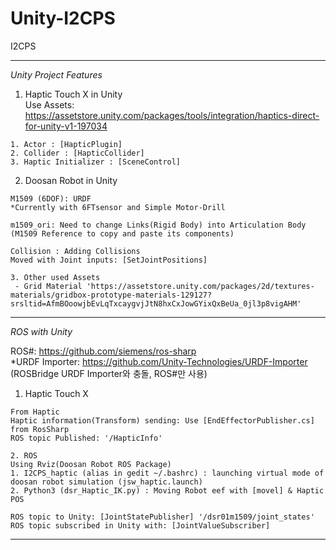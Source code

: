 # Unity-I2CPS
I2CPS 

--------------------------
*Unity Project Features*

1. Haptic Touch X in Unity    
Use Assets: https://assetstore.unity.com/packages/tools/integration/haptics-direct-for-unity-v1-197034
```
1. Actor : [HapticPlugin]
2. Collider : [HapticCollider]
3. Haptic Initializer : [SceneControl]
```

2. Doosan Robot in Unity
```
M1509 (6DOF): URDF
*Currently with 6FTsensor and Simple Motor-Drill

m1509_ori: Need to change Links(Rigid Body) into Articulation Body (M1509 Reference to copy and paste its components)

Collision : Adding Collisions
Moved with Joint inputs: [SetJointPositions]

3. Other used Assets
 - Grid Material 'https://assetstore.unity.com/packages/2d/textures-materials/gridbox-prototype-materials-129127?srsltid=AfmBOoowjbEvLqTxcaygvjJtN8hxCxJowGYixQxBeUa_0jl3p8vigAHM'

```


--------------------------
*ROS with Unity*

ROS#: https://github.com/siemens/ros-sharp   
*URDF Importer: https://github.com/Unity-Technologies/URDF-Importer (ROSBridge URDF Importer와 충돌, ROS#만 사용)   

1. Haptic Touch X
```
From Haptic
Haptic information(Transform) sending: Use [EndEffectorPublisher.cs] from RosSharp
ROS topic Published: '/HapticInfo'

```

```
2. ROS
Using Rviz(Doosan Robot ROS Package)
1. I2CPS_haptic (alias in gedit ~/.bashrc) : launching virtual mode of doosan robot simulation (jsw_haptic.launch)
2. Python3 (dsr_Haptic_IK.py) : Moving Robot eef with [movel] & Haptic POS

ROS topic to Unity: [JointStatePublisher] '/dsr01m1509/joint_states'
ROS topic subscribed in Unity with: [JointValueSubscriber] 

```

--------------------------

